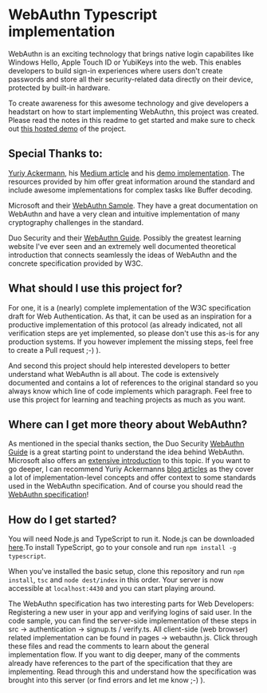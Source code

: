 # WebAuthn Typescript implementation
WebAuthn is an exciting technology that brings native login capabilites like Windows Hello, Apple Touch ID or YubiKeys into the web. This enables developers to build sign-in experiences where users don't create passwords and store all their security-related data directly on their device, protected by built-in hardware.

To create awareness for this awesome technology and give developers a headstart on how to start implementing WebAuthn, this project was created. Please read the notes in this readme to get started and make sure to check out [this hosted demo]() of the project.

## Special Thanks to:
[Yuriy Ackermann](https://github.com/herrjemand), his [Medium article](https://medium.com/@herrjemand/verifying-fido-tpm2-0-attestation-fc7243847498) and his [demo implementation](https://github.com/fido-alliance/webauthn-demo/tree/completed-demo). The resources provided by him offer great information around the standard and include awesome implementations for complex tasks like Buffer decoding.

Microsoft and their [WebAuthn Sample](https://github.com/MicrosoftEdge/webauthnsample). They have a great documentation on WebAuthn and have a very clean and intuitive implementation of many cryptography challenges in the standard.

Duo Security and their [WebAuthn Guide](https://webauthn.guide/). Possibly the greatest learning website I've ever seen and an extremely well documented theoretical introduction that connects seamlessly the ideas of WebAuthn and the concrete specification provided by W3C.

## What should I use this project for?
For one, it is a (nearly) complete implementation of the W3C specification draft for Web Authentication. As that, it can be used as an inspiration for a productive implementation of this protocol (as already indicated, not all verification steps are yet implemented, so please don't use this as-is for any production systems. If you however implement the missing steps, feel free to create a Pull request ;-) ). 

And second this project should help interested developers to better understand what WebAuthn is all about. The code is extensively documented and contains a lot of references to the original standard so you always know which line of code implements which paragraph. Feel free to use this project for learning and teaching projects as much as you want.

## Where can I get more theory about WebAuthn?
As mentioned in the special thanks section, the Duo Security [WebAuthn Guide](https://webauthn.guide/) is a great starting point to understand the idea behind WebAuthn. Microsoft also offers an [extensive introduction](https://docs.microsoft.com/en-us/microsoft-edge/dev-guide/windows-integration/web-authentication) to this topic. If you want to go deeper, I can recommend Yuriy Ackermanns [blog articles](https://medium.com/@herrjemand) as they cover a lot of implementation-level concepts and offer context to some standards used in the WebAuthn specification. And of course you should read the [WebAuthn specification](https://w3c.github.io/webauthn/)!

## How do I get started?
You will need Node.js and TypeScript to run it. Node.js can be downloaded [here](https://nodejs.org/en/download/).To install TypeScript, go to your console and run `npm install -g typescript`. 

When you've installed the basic setup, clone this repository and run `npm install`, `tsc` and `node dest/index` in this order. Your server is now accessible at `localhost:4430` and you can start playing around.

The WebAuthn specification has two interesting parts for Web Developers: Registering a new user in your app and verifying logins of said user. In the code sample, you can find the server-side implementation of these steps in src -> authentication -> signup.ts / verify.ts. All client-side (web browser) related implementation can be found in pages -> webauthn.js. Click through these files and read the comments to learn about the general implementation flow. If you want to dig deeper, many of the comments already have references to the part of the specification that they are implementing. Read through this and understand how the specification was brought into this server (or find errors and let me know ;-) ).